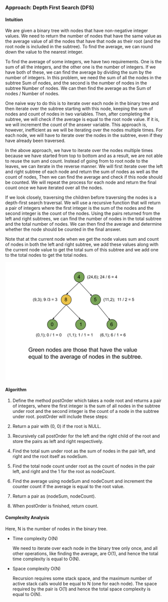 ### Approach: Depth First Search (DFS)

#### Intuition

We are given a binary tree with nodes that have non-negative integer values. We need to return the number of nodes that have the same value as the average value of all the nodes that have that node as their root (and the root node is included in the subtree). To find the average, we can round down the value to the nearest integer.

To find the average of some integers, we have two requirements. One is the sum of all the integers, and the other one is the number of integers. If we have both of these, we can find the average by dividing the sum by the number of integers. In this problem, we need the sum of all the nodes in the subtree Sum of nodes, and the second is the number of nodes in the subtree Number of nodes. We can then find the average as the Sum of nodes / Number of nodes.

One naive way to do this is to iterate over each node in the binary tree and then iterate over the subtree starting with this node, keeping the sum of nodes and count of nodes in two variables. Then, after completing the subtree, we will check if the average is equal to the root node value. If it is, we will increment the count of the answer variable. This approach is, however, inefficient as we will be iterating over the nodes multiple times. For each node, we will have to iterate over the nodes in the subtree, even if they have already been traversed.

In the above approach, we have to iterate over the nodes multiple times because we have started from top to bottom and as a result, we are not able to reuse the sum and count. Instead of going from to root node to the leaves, we can iterate in the reverse manner. We will first iterate over the left and right subtree of each node and return the sum of nodes as well as the count of nodes, Then we can find the average and check if this node should be counted. We will repeat the process for each node and return the final count once we have iterated over all the nodes.

If we look closely, traversing the children before traversing the nodes is a depth-first search traversal. We will use a recursive function that will return a pair of integers where the first integer is the sum of the nodes and the second integer is the count of the nodes. Using the pairs returned from the left and right subtrees, we can find the number of nodes in the total subtree and the total number of nodes. We can then find the average and determine whether the node should be counted in the final answer.

Note that at the current node when we get the node values sum and count of nodes in both the left and right subtree, we add these values along with the current node value to get the total sum of this subtree and we add one to the total nodes to get the total nodes.

![](./assets/img/edit1.png)

#### Algorithm

1. Define the method postOrder which takes a node root and returns a pair of integers, where the first integer is the sum of all nodes in the subtree under root and the second integer is the count of a node in the subtree under root. postOrder will include these steps:

2. Return a pair with (0, 0) if the root is NULL.

3. Recursively call postOrder for the left and the right child of the root and store the pairs as left and right respectively.

4. Find the total sum under root as the sum of nodes in the pair left, and right and the root itself as nodeSum.

5. Find the total node count under root as the count of nodes in the pair left, and right and the 1 for the root as nodeCount.

6. Find the average using nodeSum and nodeCount and increment the counter count if the average is equal to the root value.

7. Return a pair as (nodeSum, nodeCount).

8. When postOrder is finished, return count.

#### Complexity Analysis

Here, N is the number of nodes in the binary tree.

- Time complexity O(N)

  We need to iterate over each node in the binary tree only once, and all other operations, like finding the average, are O(1), and hence the total time complexity is equal to O(N).

- Space complexity O(N)

  Recursion requires some stack space, and the maximum number of active stack calls would be equal to N (one for each node). The space required by the pair is O(1) and hence the total space complexity is equal to O(N).

